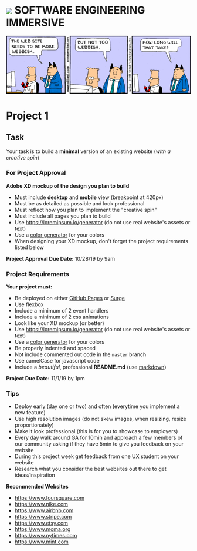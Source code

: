 # ![](https://ga-dash.s3.amazonaws.com/production/assets/logo-9f88ae6c9c3871690e33280fcf557f33.png)  SOFTWARE ENGINEERING IMMERSIVE

![](p1.gif)

# Project 1

## Task

Your task is to build a **minimal** version of an existing website (*with a creative spin*)

### For Project Approval

**Adobe XD mockup of the design you plan to build**
- Must include **desktop** and **mobile** view (breakpoint at 420px)
- Must be as detailed as possible and look professional
- Must reflect how you plan to implement the "creative spin"
- Must include all pages you plan to build
- Use https://loremipsum.io/generator (do not use real website's assets or text)
- Use a [color generator](https://mycolor.space) for your colors
- When designing your XD mockup, don't forget the project requirements listed below

**Project Approval Due Date:** 10/28/19 by 9am

### Project Requirements

**Your project must:**

- Be deployed on either [GitHub Pages](https://pages.github.com) or [Surge](https://surge.sh/)
- Use flexbox
- Include a minimum of 2 event handlers
- Include a minimum of 2 css animations
- Look like your XD mockup (or better)
- Use https://loremipsum.io/generator (do not use real website's assets or text)
- Use a [color generator](https://mycolor.space) for your colors
- Be properly indented and spaced
- Not include commented out code in the `master` branch
- Use camelCase for javascript code
- Include a *beautiful*, professional **README.md** (use [markdown](https://guides.github.com/features/mastering-markdown/))

**Project Due Date:** 11/1/19 by 1pm

### Tips

- Deploy early (day one or two) and often (everytime you implement a new feature)
- Use high resolution images (do not skew images, when resizing, resize proportionately)
- Make it look professional (this is for you to showcase to employers)
- Every day walk around GA for 10min and approach a few members of our community asking if they have 5min to give you feedback on your website
- During this project week get feedback from one UX student on your website
- Research what you consider the best websites out there to get ideas/inspiration

**Recommended Websites**

- https://www.foursquare.com
- https://www.nike.com
- https://www.airbnb.com
- https://www.stripe.com
- https://www.etsy.com
- https://www.moma.org
- https://www.nytimes.com
- https://www.mint.com
